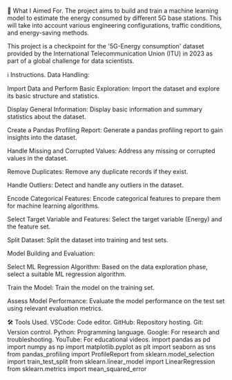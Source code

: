 🎯 What I Aimed For.
The project aims to build and train a machine learning model to estimate the energy consumed by different 5G base stations. This will take into account various engineering configurations, traffic conditions, and energy-saving methods.

This project is a checkpoint for the '5G-Energy consumption' dataset provided by the International Telecommunication Union (ITU) in 2023 as part of a global challenge for data scientists.

ℹ️ Instructions.
Data Handling:

Import Data and Perform Basic Exploration: Import the dataset and explore its basic structure and statistics.

Display General Information: Display basic information and summary statistics about the dataset.

Create a Pandas Profiling Report: Generate a pandas profiling report to gain insights into the dataset.

Handle Missing and Corrupted Values: Address any missing or corrupted values in the dataset.

Remove Duplicates: Remove any duplicate records if they exist.

Handle Outliers: Detect and handle any outliers in the dataset.

Encode Categorical Features: Encode categorical features to prepare them for machine learning algorithms.

Select Target Variable and Features: Select the target variable (Energy) and the feature set.

Split Dataset: Split the dataset into training and test sets.

Model Building and Evaluation:

Select ML Regression Algorithm: Based on the data exploration phase, select a suitable ML regression algorithm.

Train the Model: Train the model on the training set.

Assess Model Performance: Evaluate the model performance on the test set using relevant evaluation metrics.

🛠️ Tools Used.
VSCode: Code editor.
GitHub: Repository hosting.
Git: Version control.
Python: Programming language.
Google: For research and troubleshooting.
YouTube: For educational videos.
import pandas as pd
import numpy as np
import matplotlib.pyplot as plt
import seaborn as sns
from pandas_profiling import ProfileReport
from sklearn.model_selection import train_test_split
from sklearn.linear_model import LinearRegression
from sklearn.metrics import mean_squared_error
